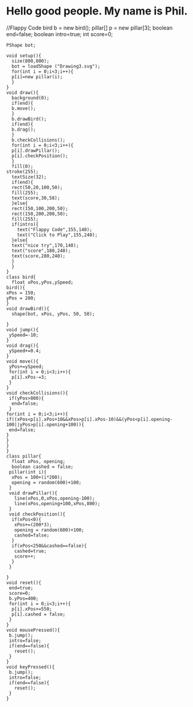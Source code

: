 # Hello good people. My name is Phil.




 //Flappy Code
    bird b = new bird();
    pillar[] p = new pillar[3];
    boolean end=false;
    boolean intro=true;
    int score=0;
    
    PShape bot;
    
    void setup(){
      size(800,800);
      bot = loadShape ("Drawing3.svg");
      for(int i = 0;i<3;i++){
      p[i]=new pillar(i);
      }
    }
    void draw(){
      background(0);
      if(end){
      b.move();
      }
      b.drawBird();
      if(end){
      b.drag();
      }
      b.checkCollisions();
      for(int i = 0;i<3;i++){
      p[i].drawPillar();
      p[i].checkPosition();
      }
      fill(0);
    stroke(255);
      textSize(32);
      if(end){
      rect(50,20,100,50);
      fill(255);
      text(score,30,58);
      }else{
      rect(150,100,200,50);
      rect(150,200,200,50);
      fill(255);
      if(intro){
        text("Flappy Code",155,140);
        text("Click to Play",155,240);
      }else{
      text("nice try",170,140);
      text("score",180,240);
      text(score,280,240);
      }
      }
    }
    class bird{
      float xPos,yPos,ySpeed;
    bird(){
    xPos = 150;
    yPos = 200;
    }
    void drawBird(){
      shape(bot, xPos, yPos, 50, 50);
      
    }
    void jump(){
     ySpeed=-10; 
    }
    void drag(){
     ySpeed+=0.4; 
    }
    void move(){
     yPos+=ySpeed; 
     for(int i = 0;i<3;i++){
      p[i].xPos-=3;
     }
    }
    void checkCollisions(){
     if(yPos>800){
      end=false;
     }
    for(int i = 0;i<3;i++){
    if((xPos<p[i].xPos+10&&xPos>p[i].xPos-10)&&(yPos<p[i].opening-100||yPos>p[i].opening+100)){
     end=false; 
    }
    }
    } 
    }
    class pillar{
      float xPos, opening;
      boolean cashed = false;
     pillar(int i){
      xPos = 100+(i*200);
      opening = random(600)+100;
     }
     void drawPillar(){
       line(xPos,0,xPos,opening-100);  
       line(xPos,opening+100,xPos,800);
     }
     void checkPosition(){
      if(xPos<0){
       xPos+=(200*3);
       opening = random(600)+100;
       cashed=false;
      } 
      if(xPos<250&&cashed==false){
       cashed=true;
       score++; 
      }
     }

    }
    void reset(){
     end=true;
     score=0;
     b.yPos=400;
     for(int i = 0;i<3;i++){
      p[i].xPos+=550;
      p[i].cashed = false;
     }
    }
    void mousePressed(){
     b.jump();
     intro=false;
     if(end==false){
       reset();
     }
    }
    void keyPressed(){
     b.jump(); 
     intro=false;
     if(end==false){
       reset();
     }
    }
    

